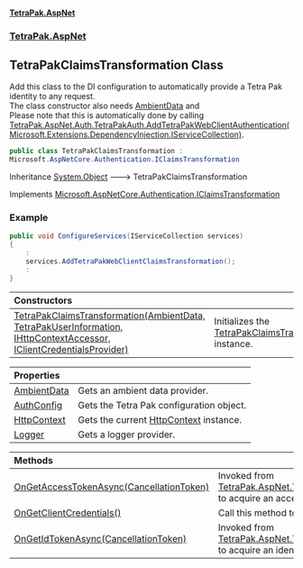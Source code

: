 #### [TetraPak.AspNet](index.md 'index')
### [TetraPak.AspNet](TetraPak_AspNet.md 'TetraPak.AspNet')
## TetraPakClaimsTransformation Class
Add this class to the DI configuration to automatically provide a Tetra Pak identity to any request.  
The class constructor also needs [AmbientData](TetraPak_AspNet_TetraPakClaimsTransformation_AmbientData.md 'TetraPak.AspNet.TetraPakClaimsTransformation.AmbientData') and   
Please note that this is automatically done by calling [TetraPak.AspNet.Auth.TetraPakAuth.AddTetraPakWebClientAuthentication(Microsoft.Extensions.DependencyInjection.IServiceCollection)](https://docs.microsoft.com/en-us/dotnet/api/TetraPak.AspNet.Auth.TetraPakAuth.AddTetraPakWebClientAuthentication#TetraPak_AspNet_Auth_TetraPakAuth_AddTetraPakWebClientAuthentication_Microsoft_Extensions_DependencyInjection_IServiceCollection_ 'TetraPak.AspNet.Auth.TetraPakAuth.AddTetraPakWebClientAuthentication(Microsoft.Extensions.DependencyInjection.IServiceCollection)').  
```csharp
public class TetraPakClaimsTransformation :
Microsoft.AspNetCore.Authentication.IClaimsTransformation
```

Inheritance [System.Object](https://docs.microsoft.com/en-us/dotnet/api/System.Object 'System.Object') &#129106; TetraPakClaimsTransformation  

Implements [Microsoft.AspNetCore.Authentication.IClaimsTransformation](https://docs.microsoft.com/en-us/dotnet/api/Microsoft.AspNetCore.Authentication.IClaimsTransformation 'Microsoft.AspNetCore.Authentication.IClaimsTransformation')  
### Example
```csharp
public void ConfigureServices(IServiceCollection services)  
{  
    :  
    services.AddTetraPakWebClientClaimsTransformation();  
    :  
}  
```

| Constructors | |
| :--- | :--- |
| [TetraPakClaimsTransformation(AmbientData, TetraPakUserInformation, IHttpContextAccessor, IClientCredentialsProvider)](TetraPak_AspNet_TetraPakClaimsTransformation_TetraPakClaimsTransformation(TetraPak_AspNet_AmbientData_TetraPak_AspNet_Identity_TetraPakUserInformation_Microsoft_AspNetCore_Http_IHttpContextAccessor_TetraPak_AspNet_Auth_IClientCredentialsProvider).md 'TetraPak.AspNet.TetraPakClaimsTransformation.TetraPakClaimsTransformation(TetraPak.AspNet.AmbientData, TetraPak.AspNet.Identity.TetraPakUserInformation, Microsoft.AspNetCore.Http.IHttpContextAccessor, TetraPak.AspNet.Auth.IClientCredentialsProvider)') | Initializes the [TetraPakClaimsTransformation](TetraPak_AspNet_TetraPakClaimsTransformation.md 'TetraPak.AspNet.TetraPakClaimsTransformation') instance.<br/> |

| Properties | |
| :--- | :--- |
| [AmbientData](TetraPak_AspNet_TetraPakClaimsTransformation_AmbientData.md 'TetraPak.AspNet.TetraPakClaimsTransformation.AmbientData') | Gets an ambient data provider.<br/> |
| [AuthConfig](TetraPak_AspNet_TetraPakClaimsTransformation_AuthConfig.md 'TetraPak.AspNet.TetraPakClaimsTransformation.AuthConfig') | Gets the Tetra Pak configuration object. <br/> |
| [HttpContext](TetraPak_AspNet_TetraPakClaimsTransformation_HttpContext.md 'TetraPak.AspNet.TetraPakClaimsTransformation.HttpContext') | Gets the current [HttpContext](TetraPak_AspNet_TetraPakClaimsTransformation_HttpContext.md 'TetraPak.AspNet.TetraPakClaimsTransformation.HttpContext') instance.<br/> |
| [Logger](TetraPak_AspNet_TetraPakClaimsTransformation_Logger.md 'TetraPak.AspNet.TetraPakClaimsTransformation.Logger') | Gets a logger provider.<br/> |

| Methods | |
| :--- | :--- |
| [OnGetAccessTokenAsync(CancellationToken)](TetraPak_AspNet_TetraPakClaimsTransformation_OnGetAccessTokenAsync(System_Threading_CancellationToken).md 'TetraPak.AspNet.TetraPakClaimsTransformation.OnGetAccessTokenAsync(System.Threading.CancellationToken)') | Invoked from [TetraPak.AspNet.TetraPakClaimsTransformation.TransformAsync(System.Security.Claims.ClaimsPrincipal)](https://docs.microsoft.com/en-us/dotnet/api/TetraPak.AspNet.TetraPakClaimsTransformation.TransformAsync#TetraPak_AspNet_TetraPakClaimsTransformation_TransformAsync_System_Security_Claims_ClaimsPrincipal_ 'TetraPak.AspNet.TetraPakClaimsTransformation.TransformAsync(System.Security.Claims.ClaimsPrincipal)') to acquire an access token.<br/> |
| [OnGetClientCredentials()](TetraPak_AspNet_TetraPakClaimsTransformation_OnGetClientCredentials().md 'TetraPak.AspNet.TetraPakClaimsTransformation.OnGetClientCredentials()') | Call this method to obtain client credentials.<br/> |
| [OnGetIdTokenAsync(CancellationToken)](TetraPak_AspNet_TetraPakClaimsTransformation_OnGetIdTokenAsync(System_Threading_CancellationToken).md 'TetraPak.AspNet.TetraPakClaimsTransformation.OnGetIdTokenAsync(System.Threading.CancellationToken)') | Invoked from [TetraPak.AspNet.TetraPakClaimsTransformation.TransformAsync(System.Security.Claims.ClaimsPrincipal)](https://docs.microsoft.com/en-us/dotnet/api/TetraPak.AspNet.TetraPakClaimsTransformation.TransformAsync#TetraPak_AspNet_TetraPakClaimsTransformation_TransformAsync_System_Security_Claims_ClaimsPrincipal_ 'TetraPak.AspNet.TetraPakClaimsTransformation.TransformAsync(System.Security.Claims.ClaimsPrincipal)') to acquire an identity token.<br/> |
